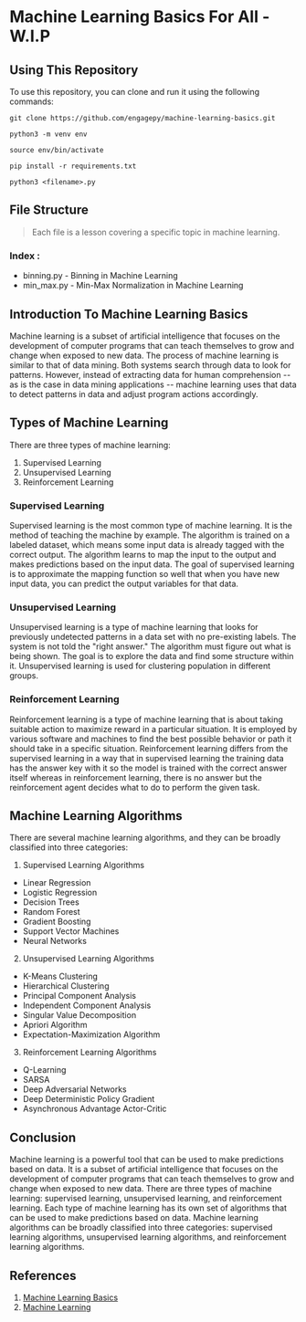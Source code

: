 # Machine Learning Basics For All - W.I.P

## Using This Repository

To use this repository, you can clone and run it using the following commands:

```bash\n
git clone https://github.com/engagepy/machine-learning-basics.git
```
```bash\n
python3 -m venv env
```
```bash\n
source env/bin/activate
```
```bash\n
pip install -r requirements.txt
```
```bash\n
python3 <filename>.py
```

## File Structure

> Each file is a lesson covering a specific topic in machine learning.

### Index :

- binning.py - Binning in Machine Learning
- min_max.py - Min-Max Normalization in Machine Learning

## Introduction To Machine Learning Basics

Machine learning is a subset of artificial intelligence that focuses on the development of computer programs that can teach themselves to grow and change when exposed to new data. The process of machine learning is similar to that of data mining. Both systems search through data to look for patterns. However, instead of extracting data for human comprehension -- as is the case in data mining applications -- machine learning uses that data to detect patterns in data and adjust program actions accordingly.

## Types of Machine Learning

There are three types of machine learning:

1. Supervised Learning
2. Unsupervised Learning
3. Reinforcement Learning

### Supervised Learning

Supervised learning is the most common type of machine learning. It is the method of teaching the machine by example. The algorithm is trained on a labeled dataset, which means some input data is already tagged with the correct output. The algorithm learns to map the input to the output and makes predictions based on the input data. The goal of supervised learning is to approximate the mapping function so well that when you have new input data, you can predict the output variables for that data.

### Unsupervised Learning

Unsupervised learning is a type of machine learning that looks for previously undetected patterns in a data set with no pre-existing labels. The system is not told the "right answer." The algorithm must figure out what is being shown. The goal is to explore the data and find some structure within it. Unsupervised learning is used for clustering population in different groups.

### Reinforcement Learning

Reinforcement learning is a type of machine learning that is about taking suitable action to maximize reward in a particular situation. It is employed by various software and machines to find the best possible behavior or path it should take in a specific situation. Reinforcement learning differs from the supervised learning in a way that in supervised learning the training data has the answer key with it so the model is trained with the correct answer itself whereas in reinforcement learning, there is no answer but the reinforcement agent decides what to do to perform the given task.


## Machine Learning Algorithms

There are several machine learning algorithms, and they can be broadly classified into three categories:

1. Supervised Learning Algorithms

- Linear Regression
- Logistic Regression
- Decision Trees
- Random Forest
- Gradient Boosting
- Support Vector Machines
- Neural Networks

2. Unsupervised Learning Algorithms

- K-Means Clustering
- Hierarchical Clustering
- Principal Component Analysis
- Independent Component Analysis
- Singular Value Decomposition
- Apriori Algorithm
- Expectation-Maximization Algorithm

3. Reinforcement Learning Algorithms

- Q-Learning
- SARSA
- Deep Adversarial Networks
- Deep Deterministic Policy Gradient
- Asynchronous Advantage Actor-Critic

## Conclusion

Machine learning is a powerful tool that can be used to make predictions based on data. It is a subset of artificial intelligence that focuses on the development of computer programs that can teach themselves to grow and change when exposed to new data. There are three types of machine learning: supervised learning, unsupervised learning, and reinforcement learning. Each type of machine learning has its own set of algorithms that can be used to make predictions based on data. Machine learning algorithms can be broadly classified into three categories: supervised learning algorithms, unsupervised learning algorithms, and reinforcement learning algorithms.

## References

1. [Machine Learning Basics](https://www.geeksforgeeks.org/machine-learning-basics/)
2. [Machine Learning](https://en.wikipedia.org/wiki/Machine_learning)


